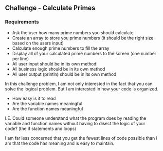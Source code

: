 ## Challenge - Calculate Primes

### Requirements

* Ask the user how many prime numbers you should calculate
* Create an array to store you prime numbers (it should be the right size based on the users input)
* Calculate enough prime numbers to fill the array
* Display all of your calculated prime numbers to the screen (one number per line)
* All user input should be in its own method
* All business logic should be in its own method
* All user output (println) should be in its own method

In this challenge problem, I am not only interested in the fact that you can solve the logical problem. But I am interested in how your code is organized. 

* How easy is it to read
* Are the variable names meaningful
* Are the function names meaningful

I.E. Could someone understand what the program does by reading the variable and function names without having to disect the logic of your code? (the if statements and loops)

I am far less concerned that you get the fewest lines of code possible than I am that the code has meaning and is easy to maintain.

